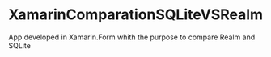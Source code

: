 # XamarinComparationSQLiteVSRealm
App developed in Xamarin.Form whith the purpose to compare Realm and SQLite
